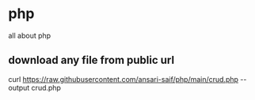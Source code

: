 # php
all about php


## download any file from public url
curl https://raw.githubusercontent.com/ansari-saif/php/main/crud.php --output crud.php
